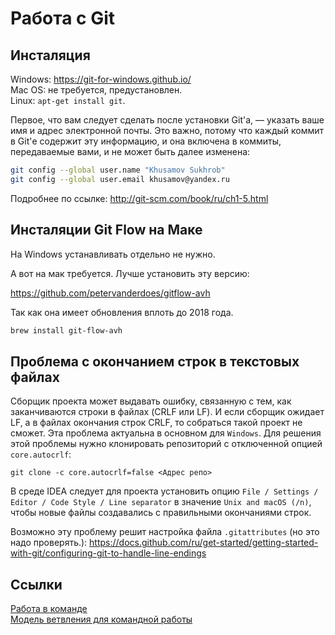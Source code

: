 Работа с Git
===========

Инсталяция
----------

Windows: https://git-for-windows.github.io/  
Mac OS: не требуется, предустановлен.  
Linux: `apt-get install git`.  

Первое, что вам следует сделать после установки Git'а, — указать ваше имя и адрес электронной почты. 
Это важно, потому что каждый коммит в Git'е содержит эту информацию, и она включена в коммиты, 
передаваемые вами, и не может быть далее изменена:

```bash
git config --global user.name "Khusamov Sukhrob"
git config --global user.email khusamov@yandex.ru
```

Подробнее по ссылке: http://git-scm.com/book/ru/ch1-5.html

Инсталяции Git Flow на Маке
---------------------------

На Windows устанавливать отдельно не нужно.

А вот на мак требуется. Лучше установить эту версию:

https://github.com/petervanderdoes/gitflow-avh

Так как она имеет обновления вплоть до 2018 года.

```bash
brew install git-flow-avh
```

Проблема с окончанием строк в текстовых файлах
----------------------------------------------

Сборщик проекта может выдавать ошибку, связанную с тем, как заканчиваются строки в файлах (CRLF или LF).
И если сборщик ожидает LF, а в файлах окончания строк CRLF, то собраться такой проект не сможет.
Эта проблема актуальна в основном для `Windows`. Для решения этой проблемы нужно клонировать
репозиторий с отключенной опцией `core.autocrlf`:

```
git clone -c core.autocrlf=false <Адрес репо>
```

В среде IDEA следует для проекта установить опцию `File / Settings / Editor / Code Style / Line separator`
в значение `Unix and macOS (/n)`, чтобы новые файлы создавались с правильными окончаниями строк.

Возможно эту проблему решит настройка файла `.gitattributes` (но это надо проверять.):
https://docs.github.com/ru/get-started/getting-started-with-git/configuring-git-to-handle-line-endings

Ссылки
------
[Работа в команде](https://www.blend4web.com/doc/ru/git_short_manual.html)  
[Модель ветвления для командной работы](http://habrahabr.ru/post/106912/)  
